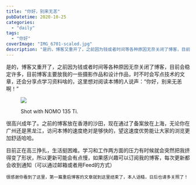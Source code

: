 ```yaml
---
title: "你好，别来无恙"
pubDatetime: 2020-10-25
categories:
  - "daily"
tags:
  - "你好"
coverImage: "IMG_6701-scaled.jpg"
description: "是的，博客又重开了，之前因为钱或者时间等各种原因无奈关闭了博客，目前会稳定许多，目前博客主要放我的一些摄影作品和设计作品，时不时会写点技术的文章，还会分享点学习资料啥的，这里想对阅读本博的人说声：“你好，别来无恙啊！”"
---
```


是的，博客又重开了，之前因为钱或者时间等各种原因无奈关闭了博客，目前会稳定许多，目前博客主要放我的一些摄影作品和设计作品，时不时会写点技术的文章，还会分享点学习资料啥的，这里想对阅读本博的人说声：“你好，别来无恙啊！”

<figure>

![](https://maxtuneblog.oss-cn-shenzhen.aliyuncs.com/old/assets/images/IMG_6701-1024x683.jpg)

<figcaption>

Shot with NOMO 135 Ti.

</figcaption>

</figure>

很高兴成年了。之前的博客放在香港的沙田，现在通过了备案放在上海，无论你在广州还是黑龙江，访问本博的速度绝对是够快的，望这速度优势能让大家的浏览更加舒适哈哈。

目前正在高三挣扎，生活挺困难。学习和工作两方面的压力有时候就会突然把我挤得变了形状，所以更新可能会有点慢，如果感兴趣可以订阅我的博客，每次更新都会收到通知（可以通过邮箱或者用Feed的方式）

```
很感谢你看到了这里，第一篇重启博客的文章就到这里结束了，本人话糙，日后也请多关照了！
```
